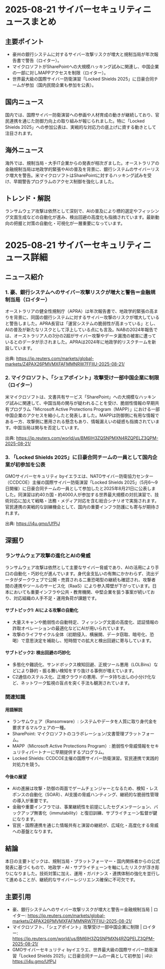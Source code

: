 # 2025-08-21 サイバーセキュリティニュースまとめ

## 主要ポイント

- 豪州の銀行システムに対するサイバー攻撃リスクが増大と規制当局が年次報告書で警告（ロイター）。
- マイクロソフトがSharePointへの大規模ハッキング試みに関連し、中国企業の一部に対しMAPPアクセスを制限（ロイター）。
- 世界最大級の国際サイバー防衛演習「Locked Shields 2025」に日豪合同チームが参加（国内民間企業も参加を公表）。

## 国内ニュース

国内では、国際サイバー防衛演習への参画や人材育成の動きが継続しており、官民連携を通じた防御力向上の取り組みが報じられました。特に「Locked Shields 2025」への参加公表は、実戦的な対応力の底上げに資する動きとして注目されます。

## 海外ニュース

海外では、規制当局・大手IT企業からの発表が相次ぎました。オーストラリアの金融規制当局は地政学的緊張やAIの普及を背景に、銀行システムのサイバーリスク増大を警告。米マイクロソフトはSharePointに対するハッキング試みを受け、早期警告プログラムのアクセス制御を強化しました。

## トレンド・解説

ランサムウェア攻撃は依然として深刻で、AIの普及により標的選定やフィッシング文面生成などの自動化が進み、検出回避の高度化も指摘されています。最新動向の把握と対策の自動化・可視化が一層重要になっています。

# 2025-08-21 サイバーセキュリティニュース詳細

## ニュース紹介

### 1. 豪、銀行システムへのサイバー攻撃リスクが増大と警告＝金融規制当局（ロイター）

オーストラリアの健全性規制庁（APRA）は年次報告書で、地政学的緊張の高まりを背景に、同国の銀行システムに対するサイバー攻撃のリスクが増大していると警告しました。APRA長官は「運営システムの脆弱性が高まっている」とし、AIの普及が新たなリスクとして浮上している点にも言及。NABの2024年報告では、オーストラリア人の3分の2超がサイバー攻撃やデータ漏洩の被害に遭っているとのデータが示されました。APRAは2024年に地政学的リスクチームを新設しています。

出典: https://jp.reuters.com/markets/global-markets/Z4PAX26PMVMXFAFMMNRW7FFIIU-2025-08-21/

### 2. マイクロソフト、「シェアポイント」攻撃受け一部中国企業に制限（ロイター）

米マイクロソフトは、文書共有サービス「SharePoint」への大規模なハッキング試みに関連して、中国当局の関与が疑われることを受け、脆弱性情報の早期共有プログラム「Microsoft Active Protections Program（MAPP）」における一部中国企業のアクセスを縮小したと発表しました。MAPPは防御側に有用な情報である一方、攻撃側に悪用される懸念もあり、情報漏えいの疑惑も指摘されています。中国当局は関与を否定しています。

出典: https://jp.reuters.com/world/us/BM6IH3ZQSNPMXN4RZQPELZ3QPM-2025-08-21/

### 3. 「Locked Shields 2025」に日豪合同チームの一員として国内企業が初参加を公表

GMOサイバーセキュリティ byイエラエは、NATOサイバー防衛協力センター（CCDCOE）主催の国際サイバー防衛演習「Locked Shields 2025」（5月6～9日開催）に日豪合同チームの一員として参加したと2025年8月21日に公表しました。同演習は約40カ国・約4000人が参加する世界最大規模の対抗演習で、技術対応に加えて戦略・法務・メディア対応を含む総合シナリオで実施されます。官民連携の実戦的な訓練機会として、国内の重要インフラ防護にも寄与が期待されます。

出典: https://i4u.gmo/UfPjJ

## 深掘り

### ランサムウェア攻撃の進化とAIの脅威

ランサムウェア攻撃は依然として主要なサイバー脅威であり、AIの活用により手口の自動化・巧妙化が進んでいます。身代金支払いの有無にかかわらず、流出データがダークウェブで公開・売買される二重恐喝型の継続も確認され、攻撃者間の連携やツールのサービス化（RaaS）により参入障壁が下がっています。日本においても重要インフラや公共・教育機関、中堅企業を狙う事案が続いており、対応組織の人手不足・運用負荷が課題です。

#### サブトピック1: AIによる攻撃の自動化

- 大量スキャンや脆弱性の自動特定、フィッシング文面の高度化、認証情報の詐取オペレーションの最適化などにAIが用いられています。
- 攻撃のライフサイクル全体（初期侵入、横展開、データ窃取、暗号化、恐喝）で意思決定を補助し、短時間での拡大と検出回避に寄与しています。

#### サブトピック2: 検出回避の巧妙化

- 多態化や難読化、サンドボックス検知回避、正規ツール悪用（LOLBins）などにより静的・振る舞い検知をすり抜ける事例が増えています。
- C2通信のステルス化、正規クラウドの悪用、データ持ち出しの小分け化など、ネットワーク監視の盲点を突く手法も観測されています。

### 関連知識

#### 用語解説

- ランサムウェア（Ransomware）: システムやデータを人質に取り身代金を要求するマルウェアの一種。
- SharePoint: マイクロソフトのコラボレーション/文書管理プラットフォーム。
- MAPP（Microsoft Active Protections Program）: 脆弱性や脅威情報をセキュリティパートナーに早期提供するプログラム。
- Locked Shields: CCDCOE主催の国際サイバー防衛演習。官民連携で実践的対処力を競う。

#### 今後の展望

- AIの進展は攻撃・防御の両面でゲームチェンジャーとなるため、検知・レスポンスの自動化（SOAR）、AI支援の脅威ハンティング、継続的な脆弱性管理の導入が重要です。
- 金融や重要インフラでは、事業継続性を前提にしたセグメンテーション、バックアップ無害化（immutability）と復旧訓練、サプライチェーン監督が鍵になります。
- 官民・国際連携を通じた情報共有と演習の継続が、広域化・高度化する脅威への基盤となります。

## 結論

本日の主要トピックは、規制当局・プラットフォーマー・国内関係者からの公式発表に基づくもので、地政学・AI・サプライチェーンを軸にしたリスクが浮き彫りになりました。技術対策に加え、運用・ガバナンス・連携体制の強化を並行して進めることが、継続的なサイバーレジリエンス確保に不可欠です。

## 主要引用

- 豪、銀行システムへのサイバー攻撃リスクが増大と警告＝金融規制当局 | ロイター: https://jp.reuters.com/markets/global-markets/Z4PAX26PMVMXFAFMMNRW7FFIIU-2025-08-21/
- マイクロソフト、「シェアポイント」攻撃受け一部中国企業に制限 | ロイター: https://jp.reuters.com/world/us/BM6IH3ZQSNPMXN4RZQPELZ3QPM-2025-08-21/
- GMOサイバーセキュリティ byイエラエ、世界最大級の国際サイバー防衛演習「Locked Shields 2025」に日豪合同チームの一員として初参加 | i4U: https://i4u.gmo/UfPjJ


